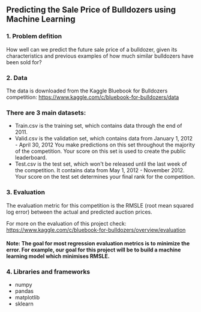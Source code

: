 ## Predicting the Sale Price of Bulldozers using Machine Learning

### 1. Problem defition
How well can we predict the future sale price of a bulldozer, given its characteristics and previous examples of how much similar bulldozers have been sold for?

### 2. Data
The data is downloaded from the Kaggle Bluebook for Bulldozers competition: https://www.kaggle.com/c/bluebook-for-bulldozers/data

### There are 3 main datasets:

- Train.csv is the training set, which contains data through the end of 2011.
- Valid.csv is the validation set, which contains data from January 1, 2012 - April 30, 2012 You make predictions on this set throughout the majority of the competition. Your score on this set is used to create the public leaderboard.
- Test.csv is the test set, which won't be released until the last week of the competition. It contains data from May 1, 2012 - November 2012. Your score on the test set determines your final rank for the competition.

### 3. Evaluation
The evaluation metric for this competition is the RMSLE (root mean squared log error) between the actual and predicted auction prices.

For more on the evaluation of this project check: https://www.kaggle.com/c/bluebook-for-bulldozers/overview/evaluation

#### Note: The goal for most regression evaluation metrics is to minimize the error. For example, our goal for this project will be to build a machine learning model which minimises RMSLE.

### 4. Libraries and frameworks
- numpy
- pandas
- matplotlib
- sklearn
